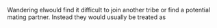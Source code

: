 Wandering elwould find it difficult to join another tribe or find a potential mating partner. Instead they would usually be treated as 